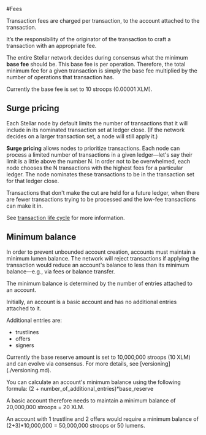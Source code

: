#Fees

Transaction fees are charged per transaction, to the account attached to the transaction.

It’s the responsibility of the originator of the transaction to craft a transaction with an appropriate fee. 

The entire Stellar network decides during consensus what the minimum **base fee** should be. 
This base fee is per operation. Therefore, the total minimum fee for a given transaction is simply the base fee multiplied by the number of operations that transaction has.

Currently the base fee is set to 10 stroops (0.00001 XLM).

## Surge pricing
Each Stellar node by default limits the number of transactions that it will include in its nominated transaction set at ledger close. (If the network decides on a larger transaction set, a node will still apply it.) 

**Surge pricing** allows nodes to prioritize transactions. Each node can process a limited number of transactions in a given ledger—let's say their limit is a little above the number N. In order not to be overwhelmed, each node chooses the N transactions with the highest fees for a particular ledger. The node nominates these transactions to be in the transaction set for that ledger close. 

Transactions that don't make the cut are held for a future ledger, when there are fewer transactions trying to be processed and the low-fee transactions can make it in. 

See [transaction life cycle](./transactions.md#life-cycle) for more information.

## Minimum balance

In order to prevent unbounded account creation, accounts must maintain a minimum lumen balance. The network will reject transactions if applying the transaction would reduce an account's balance to less than its minimum balance—e.g., via fees or balance transfer.

The minimum balance is determined by the number of entries attached to an account.

Initially, an account is a basic account and has no additional entries attached to it.

Additional entries are:
* trustlines
* offers
* signers

Currently the base reserve amount is set to 10,000,000 stroops (10 XLM) and can evolve via consensus. For more details, see [versioning] (./versioning.md).

You can calculate an account's minimum balance using the following formula:
(2 + number_of_additional_entries)*base_reserve

A basic account therefore needs to maintain a minimum balance of 20,000,000 stroops = 20 XLM.

An account with 1 trustline and 2 offers would require a minimum balance of (2+3)*10,000,000 = 50,000,000 stroops or 50 lumens.

